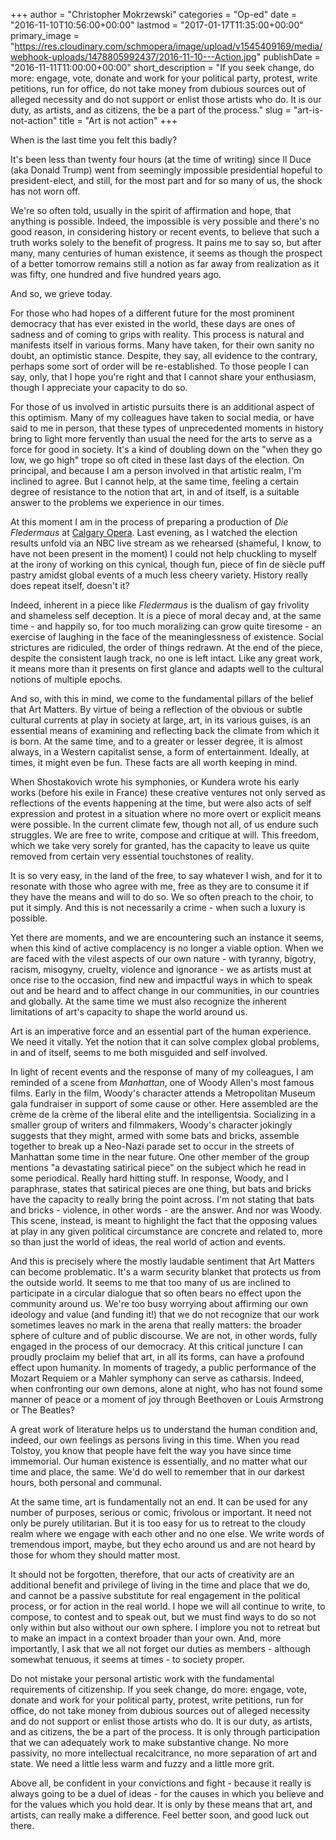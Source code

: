 +++
author = "Christopher Mokrzewski"
categories = "Op-ed"
date = "2016-11-10T10:56:00+00:00"
lastmod = "2017-01-17T11:35:00+00:00"
primary_image = "https://res.cloudinary.com/schmopera/image/upload/v1545409169/media/webhook-uploads/1478805992437/2016-11-10---Action.jpg"
publishDate = "2016-11-11T11:00:00+00:00"
short_description = "If you seek change, do more: engage, vote, donate and work for your political party, protest, write petitions, run for office, do not take money from dubious sources out of alleged necessity and do not support or enlist those artists who do. It is our duty, as artists, and as citizens, the be a part of the process."
slug = "art-is-not-action"
title = "Art is not action"
+++

When is the last time you felt this badly?

It's been less than twenty four hours (at the time of writing) since Il Duce (aka Donald Trump) went from seemingly impossible presidential hopeful to president-elect, and still, for the most part and for so many of us, the shock has not worn off.

We're so often told, usually in the spirit of affirmation and hope, that anything is possible. Indeed, the impossible is very possible and there's no good reason, in considering history or recent events, to believe that such a truth works solely to the benefit of progress. It pains me to say so, but after many, many centuries of human existence, it seems as though the prospect of a better tomorrow remains still a notion as far away from realization as it was fifty, one hundred and five hundred years ago.

And so, we grieve today.

For those who had hopes of a different future for the most prominent democracy that has ever existed in the world, these days are ones of sadness and of coming to grips with reality. This process is natural and manifests itself in various forms. Many have taken, for their own sanity no doubt, an optimistic stance. Despite, they say, all evidence to the contrary, perhaps some sort of order will be re-established. To those people I can say, only, that I hope you're right and that I cannot share your enthusiasm, though I appreciate your capacity to do so.

For those of us involved in artistic pursuits there is an additional aspect of this optimism. Many of my colleagues have taken to social media, or have said to me in person, that these types of unprecedented moments in history bring to light more fervently than usual the need for the arts to serve as a force for good in society. It's a kind of doubling down on the "when they go low, we go high" trope so oft cited in these last days of the election. On principal, and because I am a person involved in that artistic realm, I'm inclined to agree.
But I cannot help, at the same time, feeling a certain degree of resistance to the notion that art, in and of itself, is a suitable answer to the problems we experience in our times.

At this moment I am in the process of preparing a production of *Die Fledermaus* at [Calgary Opera](/scene/companies/calgary-opera/). Last evening, as I watched the election results unfold via an NBC live stream as we rehearsed (shameful, I know, to have not been present in the moment) I could not help chuckling to myself at the irony of working on this cynical, though fun, piece of fin de siècle puff pastry amidst global events of a much less cheery variety. History really does repeat itself, doesn't it?

Indeed, inherent in a piece like *Fledermaus* is the dualism of gay frivolity and shameless self deception. It is a piece of moral decay and, at the same time - and happily so, for too much moralizing can grow quite tiresome - an exercise of laughing in the face of the meaninglessness of existence. Social strictures are ridiculed, the order of things redrawn. At the end of the piece, despite the consistent laugh track, no one is left intact. Like any great work, it means more than it presents on first glance and adapts well to the cultural notions of multiple epochs.

And so, with this in mind, we come to the fundamental pillars of the belief that Art Matters. By virtue of being a reflection of the obvious or subtle cultural currents at play in society at large, art, in its various guises, is an essential means of examining and reflecting back the climate from which it is born. At the same time, and to a greater or lesser degree, it is almost always, in a Western capitalist sense, a form of entertainment. Ideally, at times, it might even be fun. These facts are all worth keeping in mind.

When Shostakovich wrote his symphonies, or Kundera wrote his early works (before his exile in France) these creative ventures not only served as reflections of the events happening at the time, but were also acts of self expression and protest in a situation where no more overt or explicit means were possible. In the current climate few, though not all, of us endure such struggles. We are free to write, compose and critique at will. This freedom, which we take very sorely for granted, has the capacity to leave us quite removed from certain very essential touchstones of reality.

It is so very easy, in the land of the free, to say whatever I wish, and for it to resonate with those who agree with me, free as they are to consume it if they have the means and will to do so. We so often preach to the choir, to put it simply. And this is not necessarily a crime - when such a luxury is possible.

Yet there are moments, and we are encountering such an instance it seems, when this kind of active complacency is no longer a viable option. When we are faced with the vilest aspects of our own nature - with tyranny, bigotry, racism, misogyny, cruelty, violence and ignorance - we as artists must at once rise to the occasion, find new and impactful ways in which to speak out and be heard and to affect change in our communities, in our countries and globally. At the same time we must also recognize the inherent limitations of art's capacity to shape the world around us.

Art is an imperative force and an essential part of the human experience. We need it vitally. Yet the notion that it can solve complex global problems, in and of itself, seems to me both misguided and self involved.

In light of recent events and the response of many of my colleagues, I am reminded of a scene from *Manhattan*, one of Woody Allen's most famous films. Early in the film, Woody's character attends a Metropolitan Museum gala fundraiser in support of some cause or other. Here assembled are the crème de la crème of the liberal elite and the intelligentsia. Socializing in a smaller group of writers and filmmakers, Woody's character jokingly suggests that they might, armed with some bats and bricks, assemble together to break up a Neo-Nazi parade set to occur in the streets of Manhattan some time in the near future. One other member of the group mentions "a devastating satirical piece" on the subject which he read in some periodical. Really hard hitting stuff. In response, Woody, and I paraphrase, states that satirical pieces are one thing, but bats and bricks have the capacity to really bring the point across.
I'm not stating that bats and bricks - violence, in other words - are the answer. And nor was Woody. This scene, instead, is meant to highlight the fact that the opposing values at play in any given political circumstance are concrete and related to, more so than just the world of ideas, the real world of action and events.

And this is precisely where the mostly laudable sentiment that Art Matters can become problematic. It's a warm security blanket that protects us from the outside world. It seems to me that too many of us are inclined to participate in a circular dialogue that so often bears no effect upon the community around us. We're too busy worrying about affirming our own ideology and value (and funding it!) that we do not recognize that our work sometimes leaves no mark in the arena that really matters: the broader sphere of culture and of public discourse. We are not, in other words, fully engaged in the process of our democracy.
At this critical juncture I can proudly proclaim my belief that art, in all its forms, can have a profound effect upon humanity. In moments of tragedy, a public performance of the Mozart Requiem or a Mahler symphony can serve as catharsis. Indeed, when confronting our own demons, alone at night, who has not found some manner of peace or a moment of joy through Beethoven or Louis Armstrong or The Beatles?

A great work of literature helps us to understand the human condition and, indeed, our own feelings as persons living in this time. When you read Tolstoy, you know that people have felt the way you have since time immemorial. Our human existence is essentially, and no matter what our time and place, the same. We'd do well to remember that in our darkest hours, both personal and communal.

At the same time, art is fundamentally not an end. It can be used for any number of purposes, serious or comic, frivolous or important. It need not only be purely utilitarian. But it is too easy for us to retreat to the cloudy realm where we engage with each other and no one else. We write words of tremendous import, maybe, but they echo around us and are not heard by those for whom they should matter most.

It should not be forgotten, therefore, that our acts of creativity are an additional benefit and privilege of living in the time and place that we do, and cannot be a passive substitute for real engagement in the political process, or for action in the real world.
I hope we will all continue to write, to compose, to contest and to speak out, but we must find ways to do so not only within but also without our own sphere. I implore you not to retreat but to make an impact in a context broader than your own. And, more importantly, I ask that we all not forget our duties as members - although somewhat tenuous, it seems at times - to society proper.

Do not mistake your personal artistic work with the fundamental requirements of citizenship. If you seek change, do more: engage, vote, donate and work for your political party, protest, write petitions, run for office, do not take money from dubious sources out of alleged necessity and do not support or enlist those artists who do. It is our duty, as artists, and as citizens, the be a part of the process. It is only through participation that we can adequately work to make substantive change. No more passivity, no more intellectual recalcitrance, no more separation of art and state. We need a little less warm and fuzzy and a little more grit.

Above all, be confident in your convictions and fight - because it really is always going to be a duel of ideas - for the causes in which you believe and for the values which you hold dear. It is only by these means that art, and artists, can really make a difference.
Feel better soon, and good luck out there.
